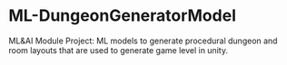 # ML-DungeonGeneratorModel
ML&amp;AI Module Project: ML models to generate procedural dungeon and room layouts that are used to generate game level in unity. 
